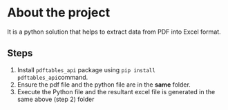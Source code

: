 # About the project
It is a python solution that helps to extract data from PDF into Excel format.

## Steps
1. Install `pdftables_api` package using `pip install pdftables_api`command.
2. Ensure the pdf file and the python file are in the <b>same</b> folder.
3. Execute the Python file and the resultant excel file is generated in the same above (step 2) folder



